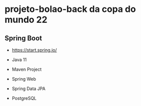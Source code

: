 # projeto-bolao-back da copa do mundo 22

## Spring Boot

- https://start.spring.io/

- Java 11
- Maven Project
- Spring Web
- Spring Data JPA
- PostgreSQL
